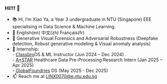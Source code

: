 ### Hi!!! 👋

- 📚 Hi, I’m Xiao Ya, a Year 3 undergraduate in NTU (Singapore) EEE specialising in Data Science & Machine Learning.
- 💬 English(en) 中文(zh) Français(fr)
- 💜 Generative Visual Forensics and Adversarial Robustness (Deepfake detection, Robust generative modeling & Visual anomaly analysis)
- 🌱 Internship:<br>
                  - [Classbro](https://www.classbro.com/)DS & ML Instructor (Jun 2024 – Dec 2024) <br>
                  - [A*STAR](https://www.a-star.edu.sg/) Healthcare Data Pre-Processing Research Intern (Jan 2025 – Apr 2025) <br>
                  - [GlobalFoundries](https://gf.com/) DS (May 2025 - Dec 2025)
- 📫 Reach me at LINX0070@e.ntu.edu.sg

<!---
0228lin/0228lin is a ✨ special ✨ repository because its `README.md` (this file) appears on your GitHub profile.
You can click the Preview link to take a look at your changes.
--->

